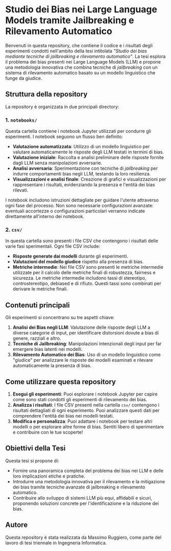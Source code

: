 # Studio dei Bias nei Large Language Models tramite Jailbreaking e Rilevamento Automatico

Benvenuti in questa repository, che contiene il codice e i risultati degli esperimenti condotti nell'ambito della tesi intitolata *"Studio dei bias mediante tecniche di jailbreaking e rilevamento automatico"*. La tesi esplora il problema dei bias presenti nei Large Language Models (LLM) e propone una metodologia innovativa che combina tecniche di *jailbreaking* con un sistema di rilevamento automatico basato su un modello linguistico che funge da giudice.

## Struttura della repository

La repository è organizzata in due principali directory:

### 1. `notebooks/`
Questa cartella contiene i notebook Jupyter utilizzati per condurre gli esperimenti. I notebook seguono un flusso ben definito:

- **Valutazione automatizzata**: Utilizzo di un modello linguistico per valutare automaticamente le risposte degli LLM testati in termini di bias.
- **Valutazione iniziale**: Raccolta e analisi preliminare delle risposte fornite dagli LLM senza manipolazioni avversarie.
- **Analisi avversaria**: Sperimentazione con tecniche di *jailbreaking* per indurre comportamenti bias negli LLM, testando la loro resilienza.
- **Visualizzazioni e analisi finale**: Creazione di grafici e visualizzazioni per rappresentare i risultati, evidenziando la presenza e l'entità dei bias rilevati.

I notebook includono istruzioni dettagliate per guidare l'utente attraverso ogni fase del processo. Non sono necessarie configurazioni avanzate: eventuali accortezze o configurazioni particolari verranno indicate direttamente all'interno dei notebook.

### 2. `csv/`
In questa cartella sono presenti i file CSV che contengono i risultati delle varie fasi sperimentali. Ogni file CSV include:

- **Risposte generate dai modelli** durante gli esperimenti.
- **Valutazioni del modello giudice** rispetto alla presenza di bias.
- **Metriche intermedie**: Nei file CSV sono presenti le metriche intermedie utilizzate per il calcolo delle metriche finali di robustezza, fairness e sicurezza. Le metriche intermedie includono tassi di stereotipo, controstereotipo, debiased e di rifiuto. Questi tassi sono combinati per derivare le metriche finali.

## Contenuti principali

Gli esperimenti si concentrano su tre aspetti chiave:

1. **Analisi dei Bias negli LLM**: Valutazione delle risposte degli LLM a diverse categorie di input, per identificare distorsioni dovute a bias di genere, razziali e altro.
2. **Tecniche di Jailbreaking**: Manipolazioni intenzionali degli input per far emergere bias latenti nei modelli.
3. **Rilevamento Automatico dei Bias**: Uso di un modello linguistico come "giudice" per analizzare le risposte dei modelli esaminati e rilevare automaticamente la presenza di bias.

## Come utilizzare questa repository

1. **Esegui gli esperimenti**: Puoi esplorare i notebook Jupyter per capire come sono stati condotti gli esperimenti di rilevamento dei bias. 
2. **Analizza i risultati**: I file CSV presenti nella cartella `csv/` contengono i risultati dettagliati di ogni esperimento. Puoi analizzare questi dati per comprendere l'entità dei bias nei modelli testati.
3. **Modifica e personalizza**: Puoi adattare i notebook per testare altri modelli o per esplorare altre forme di bias. Sentiti libero di sperimentare e contribuire con le tue scoperte!

## Obiettivi della Tesi

Questa tesi si propone di:

- Fornire una panoramica completa del problema dei bias nei LLM e delle loro implicazioni etiche e pratiche.
- Introdurre una metodologia innovativa per il rilevamento e la mitigazione dei bias tramite tecniche avanzate di jailbreaking e rilevamento automatico.
- Contribuire allo sviluppo di sistemi LLM più equi, affidabili e sicuri, proponendo soluzioni concrete per l'identificazione e la riduzione dei bias.

## Autore

Questa repository è stata realizzata da Massimo Ruggiero, come parte del lavoro di tesi triennale in Ingegneria Informatica.
